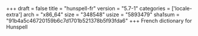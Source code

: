+++
draft = false
title = "hunspell-fr"
version = "5.7-1"
categories = ['locale-extra']
arch = "x86_64"
size = "348548"
usize = "5893479"
sha1sum = "91b4a5c46720159b6c7d1701b521378b5f93fda6"
+++
French dictionary for Hunspell